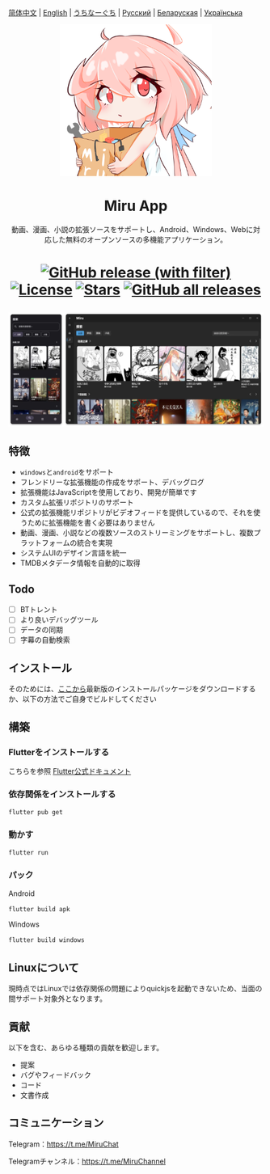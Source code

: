 [简体中文](README.md) | [English](README-en.md) | [うちなーぐち](README-ryu.md) | [Русский](README-ru.md) | [Беларуская](README-be.md) | [Українська](README-uk.md)

<p align="center">
<img width="300" src="./assets/icon/logo.png" alt="Miru 看板娘"/>
</p>

<h1 align="center">
Miru App
</h1>

<p align="center">動画、漫画、小説の拡張ソースをサポートし、Android、Windows、Webに対応した無料のオープンソースの多機能アプリケーション。</p>

<h1 align="center">

[![GitHub release (with filter)](https://img.shields.io/github/v/release/miru-project/miru-app)](https://github.com/miru-project/miru-app/releases/latest)
[![License](https://img.shields.io/github/license/miru-project/miru-app)](https://github.com/miru-project/miru-app/blob/main/LICENSE)
[![Stars](https://img.shields.io/github/stars/miru-project/miru-app)](https://github.com/miru-project/miru-app/stargazers)
[![GitHub all releases](https://img.shields.io/github/downloads/miru-project/miru-app/total)](https://github.com/miru-project/miru-app/releases/latest)

</h1>

![screenshot](assets/screenshot/screenshot.webp)

## 特徴

- `windows`と`android`をサポート
- フレンドリーな拡張機能の作成をサポート、デバッグログ
- 拡張機能はJavaScriptを使用しており、開発が簡単です
- カスタム拡張リポジトリのサポート
- 公式の拡張機能リポジトリがビデオフィードを提供しているので、それを使うために拡張機能を書く必要はありません
- 動画、漫画、小説などの複数ソースのストリーミングをサポートし、複数プラットフォームの統合を実現
- システムUIのデザイン言語を統一
- TMDBメタデータ情報を自動的に取得

## Todo

- [ ] BTトレント
- [ ] より良いデバッグツール
- [ ] データの同期
- [ ] 字幕の自動検索

## インストール

そのためには、[ここから](https://github.com/miru-project/miru-app/releases/latest)最新版のインストールパッケージをダウンロードするか、以下の方法でご自身でビルドしてください 

## 構築

### Flutterをインストールする

こちらを参照 [Flutter公式ドキュメント](https://flutter.dev/docs/get-started/install)

### 依存関係をインストールする

```bash
flutter pub get
```

### 動かす

```bash
flutter run
```

### パック

Android

```bash
flutter build apk
```

Windows

```bash
flutter build windows
```

## Linuxについて

現時点ではLinuxでは依存関係の問題によりquickjsを起動できないため、当面の間サポート対象外となります。


## 貢献

以下を含む、あらゆる種類の貢献を歓迎します。

- 提案
- バグやフィードバック
- コード
- 文書作成


## コミュニケーション

Telegram：https://t.me/MiruChat

Telegramチャンネル：https://t.me/MiruChannel
